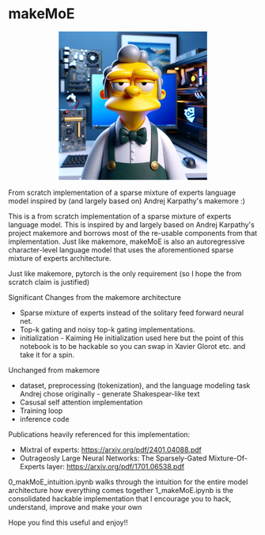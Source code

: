 # makeMoE

<div align="center">
    <img src="images/makemoelogo.png" width="300"/>
</div>


From scratch implementation of a sparse mixture of experts language model inspired by (and largely based on) Andrej Karpathy's makemore :)

This is a from scratch implementation of a sparse mixture of experts language model. This is inspired by and largely based on Andrej Karpathy's project makemore and borrows most of the re-usable components from that implementation. Just like makemore, makeMoE is also an autoregressive character-level language model that uses the aforementioned sparse mixture of experts architecture. 

Just like makemore, pytorch is the only requirement (so I hope the from scratch claim is justified)

Significant Changes from the makemore architecture

- Sparse mixture of experts instead of the solitary feed forward neural net. 
- Top-k gating and noisy top-k gating implementations.
- initialization - Kaiming He initialization used here but the point of this notebook is to be hackable so you can swap in Xavier Glorot etc. and take it for a spin.

Unchanged from makemore
- dataset, preprocessing (tokenization), and the language modeling task Andrej chose originally - generate Shakespear-like text
- Casusal self attention implementation 
- Training loop
- inference code

Publications heavily referenced for this implementation: 
- Mixtral of experts: https://arxiv.org/pdf/2401.04088.pdf
- Outrageosly Large Neural Networks: The Sparsely-Gated Mixture-Of-Experts layer: https://arxiv.org/pdf/1701.06538.pdf

0_makMoE_intuition.ipynb walks through the intuition for the entire model architecture how everything comes together
1_makeMoE.ipynb is the consolidated hackable implementation that I encourage you to hack, understand, improve and make your own

Hope you find this useful and enjoy!!
